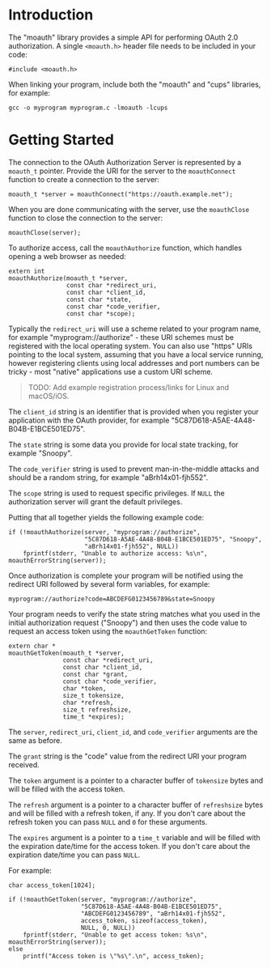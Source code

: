 Introduction
============

The "moauth" library provides a simple API for performing OAuth 2.0
authorization.  A single `<moauth.h>` header file needs to be included in your
code:

    #include <moauth.h>

When linking your program, include both the "moauth" and "cups" libraries, for
example:

    gcc -o myprogram myprogram.c -lmoauth -lcups


Getting Started
===============

The connection to the OAuth Authorization Server is represented by a `moauth_t`
pointer.  Provide the URI for the server to the `moauthConnect` function to
create a connection to the server:

    moauth_t *server = moauthConnect("https://oauth.example.net");

When you are done communicating with the server, use the `moauthClose` function
to close the connection to the server:

    moauthClose(server);

To authorize access, call the `moauthAuthorize` function, which handles opening
a web browser as needed:

    extern int
    moauthAuthorize(moauth_t *server,
                    const char *redirect_uri,
                    const char *client_id,
                    const char *state,
                    const char *code_verifier,
                    const char *scope);

Typically the `redirect_uri` will use a scheme related to your program name, for
example "myprogram://authorize" - these URI schemes must be registered with the
local operating system.  You can also use "https" URIs pointing to the local
system, assuming that you have a local service running, however registering
clients using local addresses and port numbers can be tricky - most "native"
applications use a custom URI scheme.

> TODO: Add example registration process/links for Linux and macOS/iOS.

The `client_id` string is an identifier that is provided when you register your
application with the OAuth provider, for example
"5C87D618-A5AE-4A48-B04B-E1BCE501ED75".

The `state` string is some data you provide for local state tracking, for
example "Snoopy".

The `code_verifier` string is used to prevent man-in-the-middle attacks and
should be a random string, for example "aBrh14x01-fjh552".

The `scope` string is used to request specific privileges.  If `NULL` the
authorization server will grant the default privileges.

Putting that all together yields the following example code:

    if (!moauthAuthorize(server, "myprogram://authorize",
                         "5C87D618-A5AE-4A48-B04B-E1BCE501ED75", "Snoopy",
                         "aBrh14x01-fjh552", NULL))
        fprintf(stderr, "Unable to authorize access: %s\n", moauthErrorString(server));

Once authorization is complete your program will be notified using the
redirect URI followed by several form variables, for example:

    myprogram://authorize?code=ABCDEFG0123456789&state=Snoopy

Your program needs to verify the state string matches what you used in the
initial authorization request ("Snoopy") and then uses the code value to
request an access token using the `moauthGetToken` function:

    extern char *
    moauthGetToken(moauth_t *server,
                   const char *redirect_uri,
                   const char *client_id,
                   const char *grant,
                   const char *code_verifier,
                   char *token,
                   size_t tokensize,
                   char *refresh,
                   size_t refreshsize,
                   time_t *expires);

The `server`, `redirect_uri`, `client_id`, and `code_verifier` arguments are
the same as before.

The `grant` string is the "code" value from the redirect URI your program
received.

The `token` argument is a pointer to a character buffer of `tokensize` bytes and
will be filled with the access token.

The `refresh` argument is a pointer to a character buffer of `refreshsize` bytes
and will be filled with a refresh token, if any.  If you don't care about the
refresh token you can pass `NULL` and `0` for these arguments.

The `expires` argument is a pointer to a `time_t` variable and will be filled
with the expiration date/time for the access token.  If you don't care about the
expiration date/time you can pass `NULL`.

For example:

    char access_token[1024];

    if (!moauthGetToken(server, "myprogram://authorize",
                        "5C87D618-A5AE-4A48-B04B-E1BCE501ED75",
                        "ABCDEFG0123456789", "aBrh14x01-fjh552",
                        access_token, sizeof(access_token),
                        NULL, 0, NULL))
        fprintf(stderr, "Unable to get access token: %s\n", moauthErrorString(server));
    else
        printf("Access token is \"%s\".\n", access_token);
